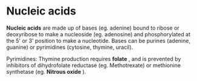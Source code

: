 # Nucleic acids

**Nucleic acids** are made up of bases (eg. adenine) bound to ribose or
deoxyribose to make a nucleoside (eg. adenosine) and phosphorylated at
the 5' or 3' position to make a nucleotide. Bases can be purines
(adenine, guanine) or pyrimidines (cytosine, thymine, uracil).

Pyrimidines: Thymine production requires **folate** , and is prevented
by inhibitors of dihydrofolate reductase (eg. Methotrexate) or
methionine synthetase (eg. **Nitrous oxide** ).
